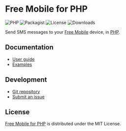 # Free Mobile for PHP
![PHP](https://badgen.net/packagist/php/cedx/free-mobile) ![Packagist](https://badgen.net/packagist/v/cedx/free-mobile) ![License](https://badgen.net/packagist/license/cedx/free-mobile) ![Downloads](https://badgen.net/packagist/dt/cedx/free-mobile)

Send SMS messages to your [Free Mobile](https://mobile.free.fr) device, in [PHP](https://www.php.net).

## Documentation
- [User guide](https://github.com/cedx/free-mobile.php/wiki)
- [Examples](https://github.com/cedx/free-mobile.php/tree/main/example)

## Development
- [Git repository](https://github.com/cedx/free-mobile.php)
- [Submit an issue](https://github.com/cedx/free-mobile.php/issues)

## License
[Free Mobile for PHP](https://github.com/cedx/free-mobile.php) is distributed under the MIT License.

